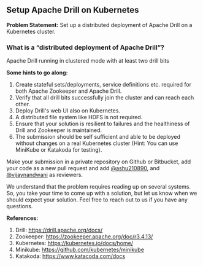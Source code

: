 ## Setup Apache Drill on Kubernetes				

**Problem Statement:** Set up a distributed deployment of Apache Drill on a Kubernetes cluster.

### What is a “distributed deployment of Apache Drill”? 
Apache Drill running in clustered mode with at least two drill bits


**Some hints to go along:**

1. Create stateful sets/deployments, service definitions etc. required for both Apache Zookeeper and Apache Drill.
2. Verify that all drill bits successfully join the cluster and can reach each other.
3. Deploy Drill's web UI also on Kubernetes.
4. A distributed file system like HDFS is not required.
5. Ensure that your solution is resilient to failures and the healthiness of Drill and Zookeeper is maintained.
6. The submission should be self sufficient and able to be deployed without changes on a real Kubernetes cluster (Hint: You can use MiniKube or Katakoda for testing).

Make your submission in a private repository on Github or Bitbucket, add your code as a new pull request and add [@ashu210890](https://github.com/ashu210890), and [@vijaynandwani](https://github.com/vijaynandwani) as reviewers. 		

We understand that the problem requires reading up on several systems. So, you take your time to come up with a solution, but let us know when we should expect your solution. Feel free to reach out to us if you have any questions.

**References:**

1. Drill: https://drill.apache.org/docs/
2. Zookeeper: https://zookeeper.apache.org/doc/r3.4.13/ 
3. Kubernetes: https://kubernetes.io/docs/home/
4. Minikube: https://github.com/kubernetes/minikube
5. Katakoda: https://www.katacoda.com/docs 
